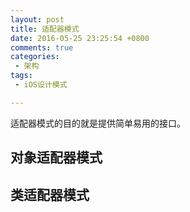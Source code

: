 ```yaml
---
layout: post
title: 适配器模式
date: 2016-05-25 23:25:54 +0800
comments: true
categories: 
 - 架构
tags: 
 - iOS设计模式

---
```


适配器模式的目的就是提供简单易用的接口。
<!-- more -->

## 对象适配器模式
## 类适配器模式
